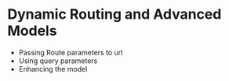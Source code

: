 # Dynamic Routing and Advanced Models

- Passing Route parameters to url
- Using query parameters
- Enhancing the model